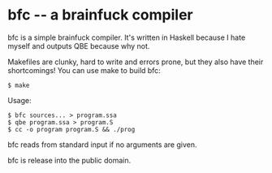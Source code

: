 bfc -- a brainfuck compiler
===========================

bfc is a simple brainfuck compiler.  It's written in Haskell because I
hate myself and outputs QBE because why not.

Makefiles are clunky, hard to write and errors prone, but they also
have their shortcomings!  You can use make to build bfc:

	$ make

Usage:

	$ bfc sources... > program.ssa
	$ qbe program.ssa > program.S
	$ cc -o program program.S && ./prog

bfc reads from standard input if no arguments are given.

bfc is release into the public domain.
